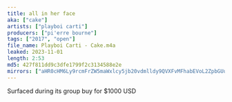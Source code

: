 ```yaml
---
title: all in her face
aka: ["cake"]
artists: ["playboi carti"]
producers: ["pi'erre bourne"]
tags: ["2017", "open"]
file_name: Playboi Carti - Cake.m4a
leaked: 2023-11-01
length: 2:53
md5: 427f811dd9c3dfe1799f2c3134588e2e
mirrors: ["aHR0cHM6Ly9rcmFrZW5maWxlcy5jb20vdmlldy9QVXFvMFhabEVoL2ZpbGUuaHRtbA==", "aHR0cHM6Ly9kYnJlZS5vcmcvdi85NzY1NDI="]
---
```

Surfaced during its group buy for $1000 USD
